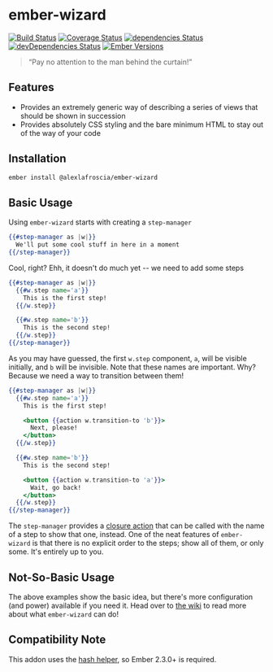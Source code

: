 # ember-wizard

[![Build Status](https://travis-ci.org/alexlafroscia/ember-wizard.svg?branch=master)](https://travis-ci.org/alexlafroscia/ember-wizard)
[![Coverage Status](https://coveralls.io/repos/github/alexlafroscia/ember-wizard/badge.svg?branch=master)](https://coveralls.io/github/alexlafroscia/ember-wizard?branch=master)
[![dependencies Status](https://david-dm.org/alexlafroscia/ember-wizard/status.svg)](https://david-dm.org/alexlafroscia/ember-wizard)
[![devDependencies Status](https://david-dm.org/alexlafroscia/ember-wizard/dev-status.svg)](https://david-dm.org/alexlafroscia/ember-wizard?type=dev)
[![Ember Versions](https://embadge.io/v1/badge.svg?start=2.3.0)](#compatibility-note)

> “Pay no attention to the man behind the curtain!”

## Features

- Provides an extremely generic way of describing a series of views that should be shown in succession
- Provides absolutely CSS styling and the bare minimum HTML to stay out of the way of your code

## Installation

```bash
ember install @alexlafroscia/ember-wizard
```

## Basic Usage

Using `ember-wizard` starts with creating a `step-manager`

```handlebars
{{#step-manager as |w|}}
  We'll put some cool stuff in here in a moment
{{/step-manager}}
```

Cool, right?  Ehh, it doesn't do much yet -- we need to add some steps

```handlebars
{{#step-manager as |w|}}
  {{#w.step name='a'}}
    This is the first step!
  {{/w.step}}

  {{#w.step name='b'}}
    This is the second step!
  {{/w.step}}
{{/step-manager}}
```

As you may have guessed, the first `w.step` component, `a`, will be visible initially, and `b` will be invisible.  Note that these names are important.  Why?  Because we need a way to transition between them!

```handlebars
{{#step-manager as |w|}}
  {{#w.step name='a'}}
    This is the first step!

    <button {{action w.transition-to 'b'}}>
      Next, please!
    </button>
  {{/w.step}}

  {{#w.step name='b'}}
    This is the second step!

    <button {{action w.transition-to 'a'}}>
      Wait, go back!
    </button>
  {{/w.step}}
{{/step-manager}}
```

The `step-manager` provides a [closure action][ember-closure-actions] that can be called with the name of a step to show that one, instead.  One of the neat features of `ember-wizard` is that there is no explicit order to the steps; show all of them, or only some. It's entirely up to you.

## Not-So-Basic Usage

The above examples show the basic idea, but there's more configuration (and power) available if you need it.  Head over to [the wiki][wiki] to read more about what `ember-wizard` can do!

## Compatibility Note

This addon uses the [hash helper][hash-helper], so Ember 2.3.0+ is required.

[ember-closure-actions]: https://guides.emberjs.com/v2.8.0/templates/actions/
[wiki]: https://github.com/alexlafroscia/ember-wizard/wiki
[hash-helper]: http://emberjs.com/blog/2016/01/15/ember-2-3-released.html#toc_hash-helper

